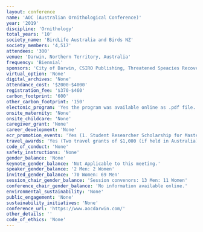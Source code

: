 ```yaml
---
layout: conference 
name: 'AOC (Australian Ornithological Conference)'
year: '2019'
discipline: 'Ornithology'
total_years: '10'
society_name: 'BirdLife Australia and Birds NZ'
society_members: '4,517'
attendees: '300'
venue: 'Darwin, Northern Territory, Australia'
frequency: 'Biennial'
sponsors: 'City of Darwin, CSIRO Publishing, Threatened Speacies Recovery Hub, Charles Darwin University, Ornitela, Lotek (advancing life sciences), Animal Data Science, Charles Darwin University RIEL (research Institute for Environment and Livelihoods), Darwin Port'
virtual_option: 'None'
digital_archives: 'None'
attendance_cost: '$2000-$4000'
registration_fee: '$370-$460'
carbon_footprint: '600'
other_carbon_footprint: '150'
electonic_program: 'Yes the program was available online as .pdf file.'
onsite_maternity: 'None'
onsite_childcare: 'None'
caregiver_grant: 'None'
career_development: 'None'
ecr_promotion_events: 'Yes (1. Student Researcher Scholarship for Masters, Honors and PhD students 2. Gavin Jackson Award. The recipient will be a current or recent University ornithology student (including Grad. Certificate, Grad. Diploma, Bachelors Degree, MSc or PhD), and will have demonstrated a passion for birds. The prize will include reimbursement of the registration fee to attend the 2019 Australasian Ornithological Conference, and a two year membership to BirdLife Australia (including an electronic subscription to Emu).  3. Birdlife Western Australia has two sponsorships of $500 each on offered for Western Australian postgraduate students. Sponsorships will be allocated on the basis of the merit, quality and relevance of submitted abstracts. The cut off date for the submission of abstracts is 30th November 2018. BWA will notify successful applicants by email or post by 30th January 2019. Funding of $500 will then be forwarded and acknowledged to these people at the AOC2019. The conditions of this sponsorship are that applicants: Are enrolled for a postgraduate degree that is relevant to ornithology, Are studying in Western Australia, Have registered to attend the AOC2019 for at least one day, Are prepared to present a paper at this conference, Have not received any other subsidy or grant to attend the AOC2019  4. Ice-breaker Event)'
travel_awards: 'Yes (Two travel grants of $1,000 (if held in Australia) each are on offer for the AOC2019. Criteria: A travel grant is awarded ONCE to any one person. To be eligible, applicants must be current Birds NZ members at the time of submitting an application. Successful applicants are expected to write a short report on their conference experience for publication in Birds New Zealand and/or submit an article to Notornis.)'
code_of_conduct: 'None'
safety_instructions: 'None'
gender_balance: 'None'
keynote_gender_balance: 'Not Applicable to this meeting.'
speaker_gender_balance: '2 Men: 2 Women'
invited_gender_balance: '70 Women: 69 Men'
session_chair_gender_balance: 'Session convenors: 13 Men: 11 Women'
conference_chair_gender_balance: 'No information available online.'
environmental_sustainability: 'None'
public_engagement: 'None'
sustainability_initiatives: 'None'
conference_url: 'https://www.aocdarwin.com/'
other_details: ''
code_of_ethics: 'None'
---
```

